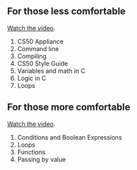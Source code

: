 ## For those less comfortable

[Watch the video](http://cs50.tv/2013/fall/sections/1/less/).

1. CS50 Appliance
2. Command line
3. Compiling
4. CS50 Style Guide
5. Variables and math in C
6. Logic in C
7. Loops

## For those more comfortable

[Watch the video](http://cs50.tv/2013/fall/sections/1/more/).

1. Conditions and Boolean Expressions
2. Loops
3. Functions
4. Passing by value
